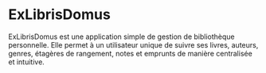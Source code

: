 # ExLibrisDomus

ExLibrisDomus est une application simple de gestion de bibliothèque personnelle. Elle permet à un utilisateur unique de suivre ses livres, auteurs, genres, étagères de rangement, notes et emprunts de manière centralisée et intuitive.
